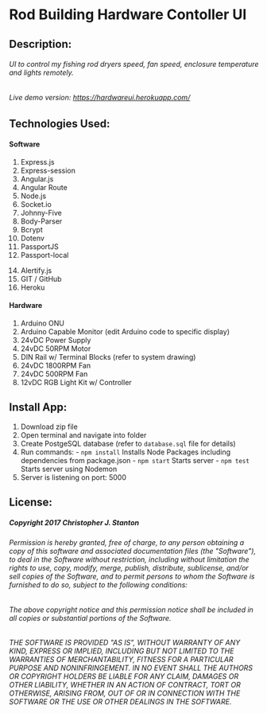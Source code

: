 
# Rod Building Hardware Contoller UI


## Description:
###### UI to control my fishing rod dryers speed, fan speed, enclosure temperature and lights remotely.
###### Live demo version: https://hardwareui.herokuapp.com/


## Technologies Used:
#### Software
  1. Express.js
  2. Express-session
  3. Angular.js
  4. Angular Route
  5. Node.js
  6. Socket.io
  7. Johnny-Five
  8. Body-Parser
  9. Bcrypt
  10. Dotenv
  11. PassportJS
  12. Passport-local
  <!-- 13. PG -->
  14. Alertify.js
  15. GIT / GitHub
  16. Heroku

#### Hardware
  1. Arduino ONU
  2. Arduino Capable Monitor (edit Arduino code to specific display)
  3. 24vDC Power Supply
  4. 24vDC 50RPM Motor
  5. DIN Rail w/ Terminal Blocks (refer to system drawing)
  6. 24vDC 1800RPM Fan
  7. 24vDC 500RPM Fan
  8. 12vDC RGB Light Kit w/ Controller



## Install App:
  1. Download zip file
  2. Open terminal and navigate into folder
  3. Create PostgeSQL database (refer to `` database.sql `` file for details)
  3. Run commands:
    - `` npm install `` Installs Node Packages including dependencies from package.json
    - `` npm start `` Starts server
    - `` npm test `` Starts server using Nodemon
  4. Server is listening on port: 5000



## License:
##### Copyright 2017 Christopher J. Stanton

###### Permission is hereby granted, free of charge, to any person obtaining a copy of this software and associated documentation files (the "Software"), to deal in the Software without restriction, including without limitation the rights to use, copy, modify, merge, publish, distribute, sublicense, and/or sell copies of the Software, and to permit persons to whom the Software is furnished to do so, subject to the following conditions:

###### The above copyright notice and this permission notice shall be included in all copies or substantial portions of the Software.

###### THE SOFTWARE IS PROVIDED "AS IS", WITHOUT WARRANTY OF ANY KIND, EXPRESS OR IMPLIED, INCLUDING BUT NOT LIMITED TO THE WARRANTIES OF MERCHANTABILITY, FITNESS FOR A PARTICULAR PURPOSE AND NONINFRINGEMENT. IN NO EVENT SHALL THE AUTHORS OR COPYRIGHT HOLDERS BE LIABLE FOR ANY CLAIM, DAMAGES OR OTHER LIABILITY, WHETHER IN AN ACTION OF CONTRACT, TORT OR OTHERWISE, ARISING FROM, OUT OF OR IN CONNECTION WITH THE SOFTWARE OR THE USE OR OTHER DEALINGS IN THE SOFTWARE.

